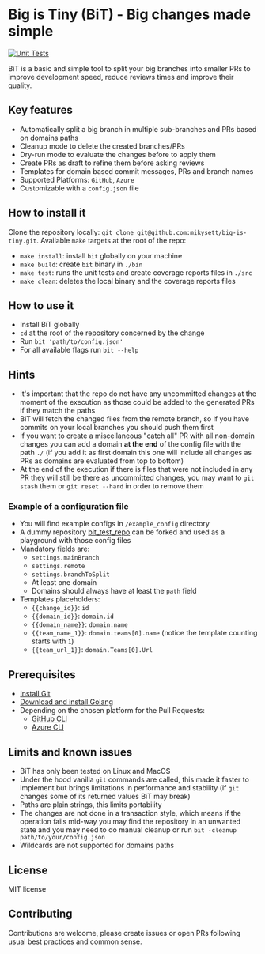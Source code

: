 # Big is Tiny (BiT) - Big changes made simple

[![Unit Tests](https://github.com/mikysett/big-is-tiny/actions/workflows/general.yml/badge.svg)](https://github.com/mikysett/big-is-tiny/actions/workflows/general.yml)

BiT is a basic and simple tool to split your big branches into smaller PRs to improve development speed, reduce reviews times and improve their quality.

## Key features

- Automatically split a big branch in multiple sub-branches and PRs based on domains paths
- Cleanup mode to delete the created branches/PRs
- Dry-run mode to evaluate the changes before to apply them
- Create PRs as draft to refine them before asking reviews
- Templates for domain based commit messages, PRs and branch names
- Supported Platforms: `GitHub`, `Azure`
- Customizable with a `config.json` file

## How to install it

Clone the repository locally: `git clone git@github.com:mikysett/big-is-tiny.git`.
Available `make` targets at the root of the repo:

- `make install`: install `bit` globally on your machine
- `make build`: create `bit` binary in `./bin`
- `make test`: runs the unit tests and create coverage reports files in `./src`
- `make clean`: deletes the local binary and the coverage reports files

## How to use it

- Install BiT globally
- `cd` at the root of the repository concerned by the change
- Run `bit 'path/to/config.json'`
- For all available flags run `bit --help`

## Hints

- It's important that the repo do not have any uncommitted changes at the moment of the execution as those could be added to the generated PRs if they match the paths
- BiT will fetch the changed files from the remote branch, so if you have commits on your local branches you should push them first
- If you want to create a miscellaneous "catch all" PR with all non-domain changes you can add a domain **at the end** of the config file with the path `./` (if you add it as first domain this one will include all changes as PRs as domains are evaluated from top to bottom)
- At the end of the execution if there is files that were not included in any PR they will still be there as uncommitted changes, you may want to `git stash` them or `git reset --hard` in order to remove them

### Example of a configuration file

- You will find example configs in `/example_config` directory
- A dummy repository [bit_test_repo](https://github.com/mikysett/bit_test_repo) can be forked and used as a playground with those config files
- Mandatory fields are:
  - `settings.mainBranch`
  - `settings.remote`
  - `settings.branchToSplit`
  - At least one domain
  - Domains should always have at least the `path` field
- Templates placeholders:
  - `{{change_id}}`: `id`
  - `{{domain_id}}`: `domain.id`
  - `{{domain_name}}`: `domain.name`
  - `{{team_name_1}}`: `domain.teams[0].name` (notice the template counting starts with `1`)
  - `{{team_url_1}}`: `domain.Teams[0].Url`

## Prerequisites

- [Install Git](https://git-scm.com/book/en/v2/Getting-Started-Installing-Git)
- [Download and install Golang](https://go.dev/doc/install)
- Depending on the chosen platform for the Pull Requests:
  - [GitHub CLI](https://cli.github.com/)
  - [Azure CLI](https://learn.microsoft.com/en-us/cli/azure/install-azure-cli)

## Limits and known issues

- BiT has only been tested on Linux and MacOS
- Under the hood vanilla `git` commands are called, this made it faster to implement but brings limitations in performance and stability (if `git` changes some of its returned values BiT may break)
- Paths are plain strings, this limits portability
- The changes are not done in a transaction style, which means if the operation fails mid-way you may find the repository in an unwanted state and you may need to do manual cleanup or run `bit -cleanup path/to/your/config.json`
- Wildcards are not supported for domains paths

## License

MIT license

## Contributing

Contributions are welcome, please create issues or open PRs following usual best practices and common sense.
